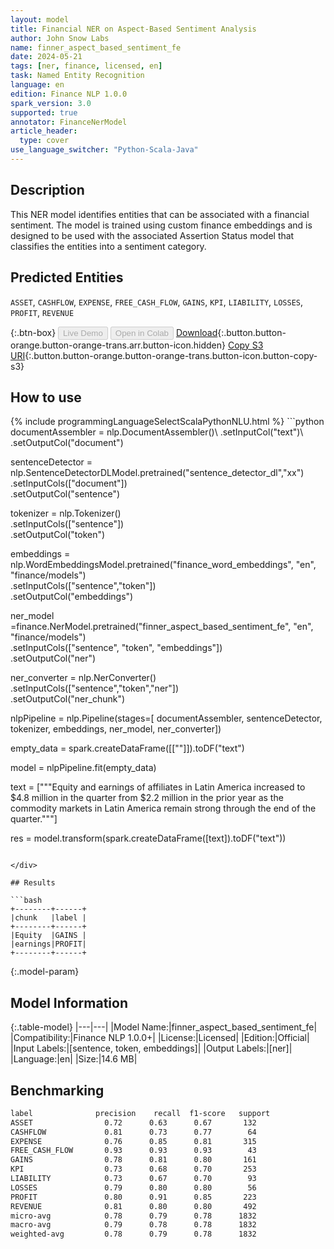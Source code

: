 ```yaml
---
layout: model
title: Financial NER on Aspect-Based Sentiment Analysis
author: John Snow Labs
name: finner_aspect_based_sentiment_fe
date: 2024-05-21
tags: [ner, finance, licensed, en]
task: Named Entity Recognition
language: en
edition: Finance NLP 1.0.0
spark_version: 3.0
supported: true
annotator: FinanceNerModel
article_header:
  type: cover
use_language_switcher: "Python-Scala-Java"
---
```


## Description

This NER model identifies entities that can be associated with a financial sentiment. The model is trained using custom finance embeddings and is designed to be used with the associated Assertion Status model that classifies the entities into a sentiment category.

## Predicted Entities

`ASSET`, `CASHFLOW`, `EXPENSE`, `FREE_CASH_FLOW`, `GAINS`, `KPI`, `LIABILITY`, `LOSSES`, `PROFIT`, `REVENUE`

{:.btn-box}
<button class="button button-orange" disabled>Live Demo</button>
<button class="button button-orange" disabled>Open in Colab</button>
[Download](https://s3.amazonaws.com/auxdata.johnsnowlabs.com/finance/models/finner_aspect_based_sentiment_fe_en_1.0.0_3.0_1716293156004.zip){:.button.button-orange.button-orange-trans.arr.button-icon.hidden}
[Copy S3 URI](s3://auxdata.johnsnowlabs.com/finance/models/finner_aspect_based_sentiment_fe_en_1.0.0_3.0_1716293156004.zip){:.button.button-orange.button-orange-trans.button-icon.button-copy-s3}

## How to use



<div class="tabs-box" markdown="1">
{% include programmingLanguageSelectScalaPythonNLU.html %}
```python
documentAssembler = nlp.DocumentAssembler()\
        .setInputCol("text")\
        .setOutputCol("document")

sentenceDetector = nlp.SentenceDetectorDLModel.pretrained("sentence_detector_dl","xx")\
        .setInputCols(["document"])\
        .setOutputCol("sentence")

tokenizer = nlp.Tokenizer()\
        .setInputCols(["sentence"])\
        .setOutputCol("token")

embeddings = nlp.WordEmbeddingsModel.pretrained("finance_word_embeddings", "en", "finance/models")\
            .setInputCols(["sentence","token"])\
            .setOutputCol("embeddings")

ner_model =finance.NerModel.pretrained("finner_aspect_based_sentiment_fe", "en", "finance/models")\
      .setInputCols(["sentence", "token", "embeddings"])\
      .setOutputCol("ner")

ner_converter = nlp.NerConverter()\
        .setInputCols(["sentence","token","ner"])\
        .setOutputCol("ner_chunk")

nlpPipeline = nlp.Pipeline(stages=[
        documentAssembler,
        sentenceDetector,
        tokenizer,
        embeddings,
        ner_model,
        ner_converter])

empty_data = spark.createDataFrame([[""]]).toDF("text")

model = nlpPipeline.fit(empty_data)

text = ["""Equity and earnings of affiliates in Latin America increased to $4.8 million in the quarter from $2.2 million in the prior year as the commodity markets in Latin America remain strong through the end of the quarter."""]

res = model.transform(spark.createDataFrame([text]).toDF("text"))
```

</div>

## Results

```bash
+--------+------+
|chunk   |label |
+--------+------+
|Equity  |GAINS |
|earnings|PROFIT|
+--------+------+
```

{:.model-param}
## Model Information

{:.table-model}
|---|---|
|Model Name:|finner_aspect_based_sentiment_fe|
|Compatibility:|Finance NLP 1.0.0+|
|License:|Licensed|
|Edition:|Official|
|Input Labels:|[sentence, token, embeddings]|
|Output Labels:|[ner]|
|Language:|en|
|Size:|14.6 MB|

## Benchmarking

```bash
label              precision    recall  f1-score   support
ASSET                0.72      0.63      0.67       132
CASHFLOW             0.81      0.73      0.77        64
EXPENSE              0.76      0.85      0.81       315
FREE_CASH_FLOW       0.93      0.93      0.93        43
GAINS                0.78      0.81      0.80       161
KPI                  0.73      0.68      0.70       253
LIABILITY            0.73      0.67      0.70        93
LOSSES               0.79      0.80      0.80        56
PROFIT               0.80      0.91      0.85       223
REVENUE              0.81      0.80      0.80       492
micro-avg            0.78      0.79      0.78      1832
macro-avg            0.79      0.78      0.78      1832
weighted-avg         0.78      0.79      0.78      1832
```